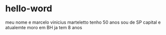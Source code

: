 # hello-word
meu nome e marcelo vinicius marteletto tenho 50 anos sou de SP capital e atualemte moro em BH ja tem 8 anos 
